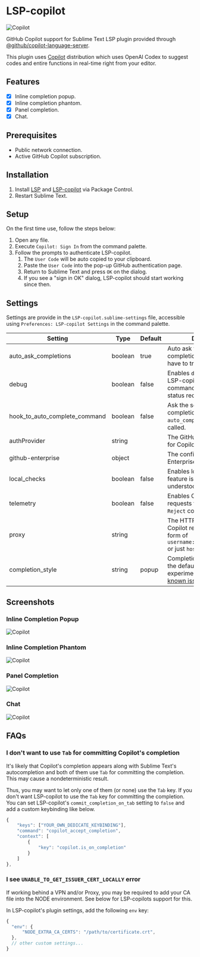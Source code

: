 # LSP-copilot

![Copilot](https://raw.githubusercontent.com/TheSecEng/LSP-copilot/master/docs/screenshot.png)

GitHub Copilot support for Sublime Text LSP plugin provided through [@github/copilot-language-server][].

This plugin uses [Copilot][] distribution which uses OpenAI Codex to suggest codes
and entire functions in real-time right from your editor.

## Features

- [x] Inline completion popup.
- [x] Inline completion phantom.
- [x] Panel completion.
- [x] Chat.

## Prerequisites

* Public network connection.
* Active GitHub Copilot subscription.

## Installation

1. Install [LSP][] and [LSP-copilot][] via Package Control.
1. Restart Sublime Text.

## Setup

On the first time use, follow the steps below:

1. Open any file.
1. Execute `Copilot: Sign In` from the command palette.
1. Follow the prompts to authenticate LSP-copilot.
    1. The `User Code` will be auto copied to your clipboard.
    1. Paste the `User Code` into the pop-up GitHub authentication page.
    1. Return to Sublime Text and press `OK` on the dialog.
    1. If you see a "sign in OK" dialog, LSP-copilot should start working since then.

## Settings

Settings are provide in the `LSP-copilot.sublime-settings` file, accessible using `Preferences: LSP-copilot Settings` in the command palette.

| Setting                       | Type    | Default | Description                                                                                                                                           |
|-------------------------------|---------|---------|-------------------------------------------------------------------------------------------------------------------------------------------------------|
| auto_ask_completions          | boolean | true    | Auto ask the server for completions. Otherwise, you have to trigger it manually.                                                                      |
| debug                         | boolean | false   | Enables `debug` mode for LSP-copilot. Enabling all commands regardless of status requirements.                                                        |
| hook_to_auto_complete_command | boolean | false   | Ask the server for completions when the `auto_complete` command is called.                                                                            |
| authProvider                  | string  |         | The GitHub identity to use for Copilot
| github-enterprise             | object  |         | The configuration for Github Enterprise                                                                                                          |
| local_checks                  | boolean | false   | Enables local checks. This feature is not fully understood yet.                                                                                       |
| telemetry                     | boolean | false   | Enables Copilot telemetry requests for `Accept` and `Reject` completions.                                                                             |
| proxy                         | string  |         | The HTTP proxy to use for Copilot requests. It's in the form of `username:password@host:port` or just `host:port`.                                    |
| completion_style              | string  | popup   | Completion style. `popup` is the default, `phantom` is experimental ([there are well-known issues](https://github.com/TheSecEng/LSP-copilot/issues)). |

## Screenshots

### Inline Completion Popup

![Copilot](https://raw.githubusercontent.com/TheSecEng/LSP-copilot/master/docs/screenshot.png)

### Inline Completion Phantom

![Copilot](https://raw.githubusercontent.com/TheSecEng/LSP-copilot/master/docs/phantom.png)

### Panel Completion

![Copilot](https://raw.githubusercontent.com/TheSecEng/LSP-copilot/master/docs/panel.png)

### Chat

![Copilot](https://raw.githubusercontent.com/TheSecEng/LSP-copilot/master/docs/chat.png)


## FAQs

### I don't want to use `Tab` for committing Copilot's completion

It's likely that Copilot's completion appears along with Sublime Text's autocompletion
and both of them use `Tab` for committing the completion. This may cause a nondeterministic result.

Thus, you may want to let only one of them (or none) use the `Tab` key.
If you don't want LSP-copilot to use the `Tab` key for committing the completion.
You can set LSP-copilot's `commit_completion_on_tab` setting to `false` and add a custom keybinding like below.

```js
{
    "keys": ["YOUR_OWN_DEDICATE_KEYBINDING"],
    "command": "copilot_accept_completion",
    "context": [
        {
            "key": "copilot.is_on_completion"
        }
    ]
},
```

### I see `UNABLE_TO_GET_ISSUER_CERT_LOCALLY` error

If working behind a VPN and/or Proxy, you may be required to add your CA file into the NODE environment.
See below for LSP-copilots support for this.

In LSP-copilot's plugin settings, add the following `env` key:

 ```js
 {
   "env": {
       "NODE_EXTRA_CA_CERTS": "/path/to/certificate.crt",
   },
   // other custom settings...
 }
 ```

[@github/copilot-language-server]: https://www.npmjs.com/package/@github/copilot-language-server
[Copilot]: https://github.com/features/copilot
[LSP-copilot]: https://packagecontrol.io/packages/LSP-copilot
[LSP]: https://packagecontrol.io/packages/LSP
